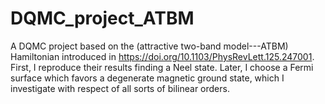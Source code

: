 # DQMC_project_ATBM
A DQMC project based on the (attractive two-band model---ATBM) Hamiltonian introduced in https://doi.org/10.1103/PhysRevLett.125.247001. First, I reproduce their results finding a Neel state. Later, I choose a Fermi surface which favors a degenerate magnetic ground state, which I investigate with respect of all sorts of bilinear orders.
